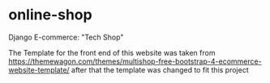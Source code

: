 # online-shop
Django E-commerce: "Tech Shop"


The Template for the front end of this website was taken from https://themewagon.com/themes/multishop-free-bootstrap-4-ecommerce-website-template/ after that the template was changed to fit this project
